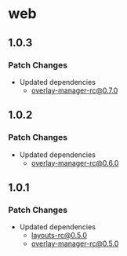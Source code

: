 # web

## 1.0.3

### Patch Changes

- Updated dependencies
  - overlay-manager-rc@0.7.0

## 1.0.2

### Patch Changes

- Updated dependencies
  - overlay-manager-rc@0.6.0

## 1.0.1

### Patch Changes

- Updated dependencies
  - layouts-rc@0.5.0
  - overlay-manager-rc@0.5.0

